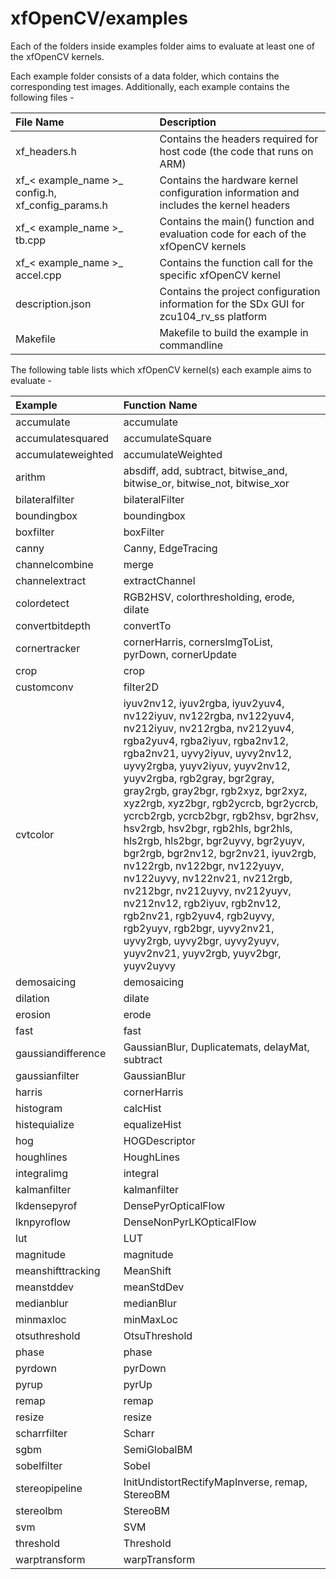 # xfOpenCV/examples
Each of the folders inside examples folder aims to evaluate at least one of the xfOpenCV kernels.

Each example folder consists of a data folder, which contains the corresponding test images. Additionally, each example contains the following files -

| File Name | Description |
| :------------- | :------------- |
| xf_headers.h | Contains the headers required for host code (the code that runs on ARM) |
| xf_< example_name >_ config.h, xf_config_params.h | Contains the hardware kernel configuration information and includes the kernel headers |
| xf_< example_name >_ tb.cpp | Contains the main() function and evaluation code for each of the xfOpenCV kernels |
| xf_< example_name >_ accel.cpp | Contains the function call for the specific xfOpenCV kernel |
| description.json | Contains the project configuration information for the SDx GUI for zcu104_rv_ss platform |
| Makefile | Makefile to build the example in commandline |


The following table lists which xfOpenCV kernel(s) each example aims to evaluate -

| Example | Function Name |
| :------------- | :------------- |
| accumulate | accumulate |
| accumulatesquared | accumulateSquare |
| accumulateweighted | accumulateWeighted |
| arithm | absdiff, add, subtract, bitwise_and, bitwise_or, bitwise_not, bitwise_xor |
| bilateralfilter | bilateralFilter |
| boundingbox | boundingbox |
| boxfilter | boxFilter |
| canny | Canny, EdgeTracing |
| channelcombine | merge |
| channelextract | extractChannel |
| colordetect | RGB2HSV, colorthresholding, erode, dilate |
| convertbitdepth | convertTo |
| cornertracker | cornerHarris, cornersImgToList, pyrDown, cornerUpdate |
| crop | crop |
| customconv | filter2D |
| cvtcolor | iyuv2nv12, iyuv2rgba, iyuv2yuv4, nv122iyuv, nv122rgba, nv122yuv4, nv212iyuv, nv212rgba, nv212yuv4, rgba2yuv4, rgba2iyuv, rgba2nv12, rgba2nv21, uyvy2iyuv, uyvy2nv12, uyvy2rgba, yuyv2iyuv, yuyv2nv12, yuyv2rgba, rgb2gray, bgr2gray, gray2rgb, gray2bgr, rgb2xyz, bgr2xyz, xyz2rgb, xyz2bgr, rgb2ycrcb, bgr2ycrcb, ycrcb2rgb, ycrcb2bgr, rgb2hsv, bgr2hsv, hsv2rgb, hsv2bgr, rgb2hls, bgr2hls, hls2rgb, hls2bgr, bgr2uyvy, bgr2yuyv, bgr2rgb, bgr2nv12, bgr2nv21, iyuv2rgb, nv122rgb, nv122bgr, nv122yuyv, nv122uyvy, nv122nv21, nv212rgb, nv212bgr, nv212uyvy, nv212yuyv, nv212nv12, rgb2iyuv, rgb2nv12, rgb2nv21, rgb2yuv4, rgb2uyvy, rgb2yuyv, rgb2bgr, uyvy2nv21, uyvy2rgb, uyvy2bgr, uyvy2yuyv, yuyv2nv21, yuyv2rgb, yuyv2bgr, yuyv2uyvy |
| demosaicing | demosaicing |
| dilation | dilate |
| erosion | erode |
| fast | fast |
| gaussiandifference | GaussianBlur, Duplicatemats, delayMat, subtract |
| gaussianfilter | GaussianBlur |
| harris | cornerHarris |
| histogram | calcHist |
| histequialize | equalizeHist |
| hog | HOGDescriptor |
| houghlines | HoughLines |
| integralimg | integral |
| kalmanfilter | kalmanfilter |
| lkdensepyrof | DensePyrOpticalFlow |
| lknpyroflow | DenseNonPyrLKOpticalFlow |
| lut | LUT |
| magnitude | magnitude |
| meanshifttracking | MeanShift |
| meanstddev | meanStdDev |
| medianblur | medianBlur |
| minmaxloc | minMaxLoc |
| otsuthreshold | OtsuThreshold |
| phase | phase |
| pyrdown | pyrDown |
| pyrup | pyrUp |
| remap | remap |
| resize | resize |
| scharrfilter | Scharr |
| sgbm | SemiGlobalBM |
| sobelfilter | Sobel |
| stereopipeline | InitUndistortRectifyMapInverse, remap, StereoBM |
| stereolbm | StereoBM |
| svm | SVM |
| threshold | Threshold |
| warptransform | warpTransform |
